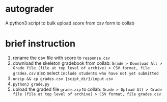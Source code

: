 # autograder
A python3 script to bulk upload score from csv form to collab

# brief instruction
1. rename the csv file with score to `response.csv`
2. download the skeleton gradebook from collab:
`Grade > Download All > Grade file (file at top level of archive) > CSV format, file grades.csv`
also select `Include students who have not yet submitted`
3. `unzip && cp grades.csv {scipt_dir}/input.csv` 
4. `python3 grade.py`
5. upload the graded file `grade.zip` to collab:
`Grade > Upload All > Grade file (file at top level of archive) > CSV format, file grades.csv`


